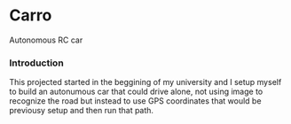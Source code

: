 # Carro
Autonomous RC car

### Introduction
This projected started in the beggining of my university and I setup myself to build an autonumous car that could drive alone, not using image to recognize the road but instead to use GPS coordinates that would be previousy setup and then run that path.

